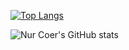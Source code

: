 

[![Top Langs](https://github-readme-stats.vercel.app/api/top-langs/?username=nurcoer&layout=compact)](https://github.com/nurcoer/github-readme-stats)


![Nur Coer's GitHub stats](https://github-readme-stats.vercel.app/api?username=nurcoer&show_icons=true&theme=tokyonight)
